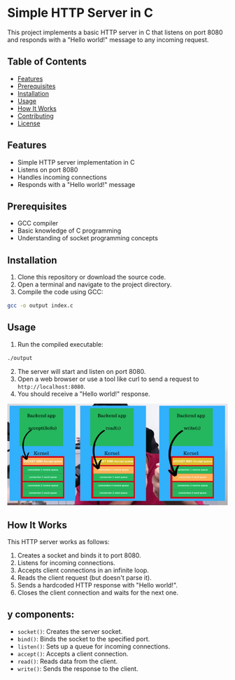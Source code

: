 # Simple HTTP Server in C

This project implements a basic HTTP server in C that listens on port 8080 and responds with a "Hello world!" message to any incoming request.

## Table of Contents

- [Features](#features)
- [Prerequisites](#prerequisites)
- [Installation](#installation)
- [Usage](#usage)
- [How It Works](#how-it-works)
- [Contributing](#contributing)
- [License](#license)

## Features

- Simple HTTP server implementation in C
- Listens on port 8080
- Handles incoming connections
- Responds with a "Hello world!" message

## Prerequisites

- GCC compiler
- Basic knowledge of C programming
- Understanding of socket programming concepts

## Installation

1. Clone this repository or download the source code.
2. Open a terminal and navigate to the project directory.
3. Compile the code using GCC:

```bash
gcc -o output index.c
```

## Usage

1. Run the compiled executable:

```bash
./output
```

2. The server will start and listen on port 8080.
3. Open a web browser or use a tool like curl to send a request to `http://localhost:8080`.
4. You should receive a "Hello world!" response.

![1727609961180](image/readme/1727609961180.png)

## How It Works

This HTTP server works as follows:

1. Creates a socket and binds it to port 8080.
2. Listens for incoming connections.
3. Accepts client connections in an infinite loop.
4. Reads the client request (but doesn't parse it).
5. Sends a hardcoded HTTP response with "Hello world!".
6. Closes the client connection and waits for the next one.

## y components:

- `socket()`: Creates the server socket.
- `bind()`: Binds the socket to the specified port.
- `listen()`: Sets up a queue for incoming connections.
- `accept()`: Accepts a client connection.
- `read()`: Reads data from the client.
- `write()`: Sends the response to the client.
